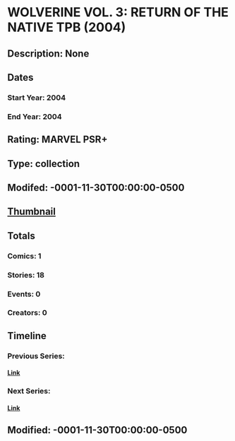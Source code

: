 # WOLVERINE VOL. 3: RETURN OF THE NATIVE TPB (2004)
## Description: None
## Dates
### Start Year: 2004
### End Year: 2004
## Rating: MARVEL PSR+
## Type: collection
## Modifed: -0001-11-30T00:00:00-0500
## [Thumbnail](http://i.annihil.us/u/prod/marvel/i/mg/3/30/4bc6642b76143.jpg)
## Totals
### Comics: 1
### Stories: 18
### Events: 0
### Creators: 0
## Timeline
### Previous Series: 
#### [Link]()
### Next Series: 
#### [Link]()
## Modified: -0001-11-30T00:00:00-0500